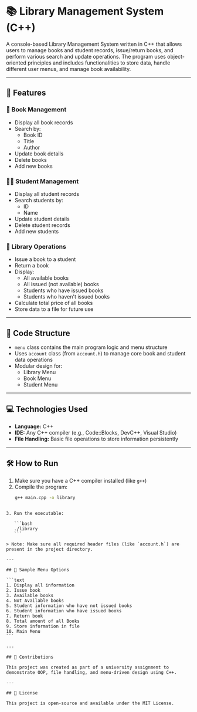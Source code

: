 
# 📚 Library Management System (C++)

A console-based Library Management System written in C++ that allows users to manage books and student records, issue/return books, and perform various search and update operations. The program uses object-oriented principles and includes functionalities to store data, handle different user menus, and manage book availability.

---

## 🚀 Features

### 📖 Book Management
- Display all book records
- Search by:
  - Book ID
  - Title
  - Author
- Update book details
- Delete books
- Add new books

### 👩‍🎓 Student Management
- Display all student records
- Search students by:
  - ID
  - Name
- Update student details
- Delete student records
- Add new students

### 🔄 Library Operations
- Issue a book to a student
- Return a book
- Display:
  - All available books
  - All issued (not available) books
  - Students who have issued books
  - Students who haven't issued books
- Calculate total price of all books
- Store data to a file for future use

---

## 🧱 Code Structure

- `menu` class contains the main program logic and menu structure
- Uses `account` class (from `account.h`) to manage core book and student data operations
- Modular design for:
  - Library Menu
  - Book Menu
  - Student Menu

---

## 💻 Technologies Used

- **Language:** C++
- **IDE:** Any C++ compiler (e.g., Code::Blocks, DevC++, Visual Studio)
- **File Handling:** Basic file operations to store information persistently

---

## 🛠 How to Run

1. Make sure you have a C++ compiler installed (like `g++`)
2. Compile the program:
   ```bash
   g++ main.cpp -o library
````

3. Run the executable:

   ```bash
   ./library
   ```

> Note: Make sure all required header files (like `account.h`) are present in the project directory.

---

## 📂 Sample Menu Options

```text
1. Display all information
2. Issue book
3. Available books
4. Not Available books
5. Student information who have not issued books
6. Student information who have issued books
7. Return book
8. Total amount of all Books
9. Store information in file
10. Main Menu
```

---

## 🙌 Contributions

This project was created as part of a university assignment to demonstrate OOP, file handling, and menu-driven design using C++.

---

## 📄 License

This project is open-source and available under the MIT License.

